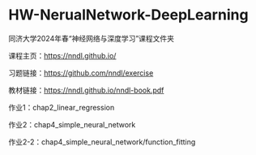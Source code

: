 # HW-NerualNetwork-DeepLearning
同济大学2024年春“神经网络与深度学习”课程文件夹

课程主页：https://nndl.github.io/

习题链接：https://github.com/nndl/exercise

教材链接：https://nndl.github.io/nndl-book.pdf

作业1：chap2_linear_regression

作业2：chap4_simple_neural_network

作业2-2：chap4_simple_neural_network/function_fitting